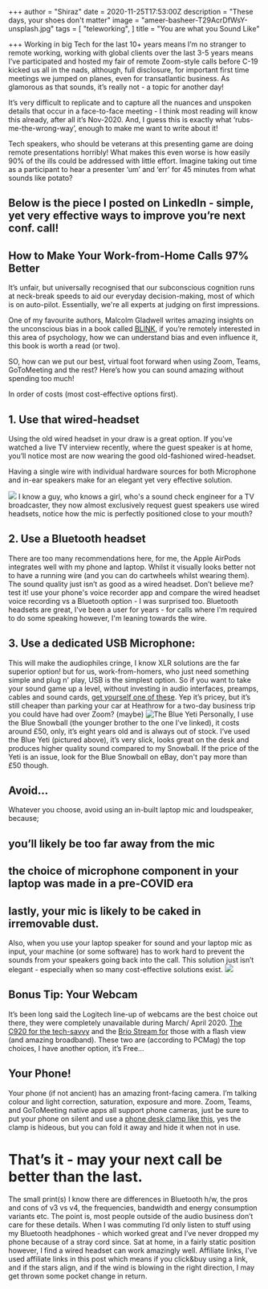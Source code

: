 +++
author = "Shiraz"
date = 2020-11-25T17:53:00Z
description = "These days, your shoes don't matter"
image = "ameer-basheer-T29AcrDfWsY-unsplash.jpg"
tags = [ 
    "teleworking",
]
title = "You are what you Sound Like"

+++
Working in big Tech for the last 10+ years means I’m no stranger to remote working, working with global clients over the last 3-5 years means I’ve participated and hosted my fair of remote Zoom-style calls before C-19 kicked us all in the nads, although, full disclosure, for important first time meetings we jumped on planes, even for transatlantic business. As glamorous as that sounds, it’s really not - a topic for another day!

It’s very difficult to replicate and to capture all the nuances and unspoken details that occur in a face-to-face meeting - I think most reading will know this already, after all it’s Nov-2020. And, I guess this is exactly what ‘rubs-me-the-wrong-way’, enough to make me want to write about it!

Tech speakers, who should be veterans at this presenting game are doing remote presentations horribly! What makes this even worse is how easily 90% of the ills could be addressed with little effort. Imagine taking out time as a participant to hear a presenter ‘um’ and ‘err’ for 45 minutes from what sounds like potato?

## Below is the piece I posted on LinkedIn - simple, yet very effective ways to improve you’re next conf. call!

## How to Make Your Work-from-Home Calls 97% Better

It’s unfair, but universally recognised that our subconscious cognition runs at neck-break speeds to aid our everyday decision-making, most of which is on auto-pilot. Essentially, we're all experts at judging on first impressions.

One of my favourite authors, Malcolm Gladwell writes amazing insights on the unconscious bias in a book called [BLINK](https://geni.us/eDaB5), if you’re remotely interested in this area of psychology, how we can understand bias and even influence it, this book is worth a read (or two).

SO, how can we put our best, virtual foot forward when using Zoom, Teams, GoToMeeting and the rest? Here’s how you can sound amazing without spending too much!

In order of costs (most cost-effective options first).

## 1. Use that wired-headset

Using the old wired headset in your draw is a great option. If you’ve watched a live TV interview recently, where the guest speaker is at home, you’ll notice most are now wearing the good old-fashioned wired-headset.

Having a single wire with individual hardware sources for both Microphone and in-ear speakers make for an elegant yet very effective solution.

![](1601028221667.jpeg)
I know a guy, who knows a girl, who's a sound check engineer for a TV broadcaster, they now almost exclusively request guest speakers use wired headsets, notice how the mic is perfectly positioned close to your mouth?


## 2. Use a Bluetooth headset

There are too many recommendations here, for me, the Apple AirPods integrates well with my phone and laptop. Whilst it visually looks better not to have a running wire (and you can do cartwheels whilst wearing them). The sound quality just isn’t as good as a wired headset. Don’t believe me? test it! use your phone's voice recorder app and compare the wired headset voice recording vs a Bluetooth option - I was surprised too. Bluetooth headsets are great, I've been a user for years - for calls where I'm required to do some speaking however, I'm leaning towards the wire.

## 3. Use a dedicated USB Microphone:

This will make the audiophiles cringe, I know XLR solutions are the far superior option! but for us, work-from-homers, who just need something simple and plug n' play, USB is the simplest option. So if you want to take your sound game up a level, without investing in audio interfaces, preamps, cables and sound cards, [get yourself one of these](https://geni.us/ABKH803). Yep it’s pricey, but it’s still cheaper than parking your car at Heathrow for a two-day business trip you could have had over Zoom? (maybe)
![The Blue Yeti](blue-yeti-mic.jpeg)
Personally, I use the Blue Snowball (the younger brother to the one I’ve linked), it costs around £50, only, it’s eight years old and is always out of stock. I’ve used the Blue Yeti (pictured above), it’s very slick, looks great on the desk and produces higher quality sound compared to my Snowball. If the price of the Yeti is an issue, look for the Blue Snowball on eBay, don't pay more than £50 though.

## Avoid...

Whatever you choose, avoid using an in-built laptop mic and loudspeaker, because;

## you’ll likely be too far away from the mic
## the choice of microphone component in your laptop was made in a pre-COVID era
## lastly, your mic is likely to be caked in irremovable dust.
Also, when you use your laptop speaker for sound and your laptop mic as input, your machine (or some software) has to work hard to prevent the sounds from your speakers going back into the call. This solution just isn’t elegant - especially when so many cost-effective solutions exist.
![](zoom1.jpeg)

## Bonus Tip: Your Webcam

It’s been long said the Logitech line-up of webcams are the best choice out there, they were completely unavailable during March/ April 2020. [The C920 for the tech-savvy](https://geni.us/rH2isKD) and the [Brio Stream for](https://amzn.to/3iXrpzU) those with a flash view (and amazing broadband). These two are (according to PCMag) the top choices, I have another option, it’s Free…

## Your Phone!

Your phone (if not ancient) has an amazing front-facing camera. I’m talking colour and light correction, saturation, exposure and more. Zoom, Teams, and GoToMeeting native apps all support phone cameras, just be sure to put your phone on silent and use a [phone desk clamp like this](https://geni.us/2cjxa), yes the clamp is hideous, but you can fold it away and hide it when not in use.

# That’s it - may your next call be better than the last.

The small print(s) I know there are differences in Bluetooth h/w, the pros and cons of v3 vs v4, the frequencies, bandwidth and energy consumption variants etc. The point is, most people outside of the audio business don’t care for these details. When I was commuting I’d only listen to stuff using my Bluetooth headphones - which worked great and I’ve never dropped my phone because of a stray cord since. Sat at home, in a fairly static position however, I find a wired headset can work amazingly well.
Affiliate links, I’ve used affiliate links in this post which means if you click&buy using a link, and if the stars align, and if the wind is blowing in the right direction, I may get thrown some pocket change in return.